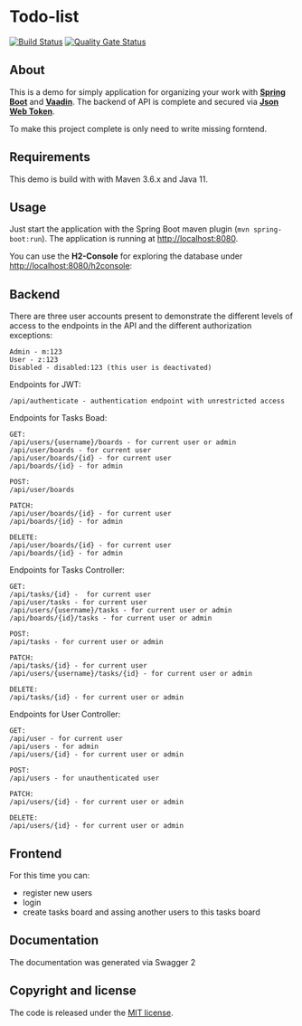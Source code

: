 # Todo-list

[![Build Status](https://travis-ci.org/marcin007/todo-list.svg?branch=master)](https://travis-ci.org/github/marcin007/todo-list)
[![Quality Gate Status](https://sonarcloud.io/api/project_badges/measure?project=com.marcinwo.todolist%3Atodo-list&metric=alert_status)](https://sonarcloud.io/dashboard?id=com.marcinwo.todolist%3Atodo-list)

## About

This is a demo for simply application for organizing your work with 
**[Spring Boot](https://spring.io/projects/spring-boot)**
and
**[Vaadin](https://vaadin.com/docs/)**.
The backend of API is complete and secured via
**[Json Web Token](https://jwt.io/)**.

To make this project complete is only need to write missing forntend.

## Requirements
This demo is build with with Maven 3.6.x and Java 11.

## Usage
Just start the application with the Spring Boot maven plugin (`mvn spring-boot:run`). The application is
running at [http://localhost:8080](http://localhost:8080).

You can use the **H2-Console** for exploring the database under [http://localhost:8080/h2console](http://localhost:8080/h2console):

## Backend

There are three user accounts present to demonstrate the different levels of access to the endpoints in the API and the different authorization exceptions:

```
Admin - m:123
User - z:123
Disabled - disabled:123 (this user is deactivated)
```

Endpoints for JWT:
```
/api/authenticate - authentication endpoint with unrestricted access
```
Endpoints for Tasks Boad:
```
GET:
/api/users/{username}/boards - for current user or admin
/api/user/boards - for current user
/api/user/boards/{id} - for current user
/api/boards/{id} - for admin

POST:
/api/user/boards

PATCH:
/api/user/boards/{id} - for current user
/api/boards/{id} - for admin

DELETE:
/api/user/boards/{id} - for current user
/api/boards/{id} - for admin

```
Endpoints for Tasks Controller:
```
GET:
/api/tasks/{id} -  for current user
/api/user/tasks - for current user
/api/users/{username}/tasks - for current user or admin
/api/boards/{id}/tasks - for current user or admin

POST:
/api/tasks - for current user or admin

PATCH:
/api/tasks/{id} - for current user
/api/users/{username}/tasks/{id} - for current user or admin

DELETE:
/api/tasks/{id} - for current user or admin
```
Endpoints for User Controller:
```
GET:
/api/user - for current user 
/api/users - for admin
/api/users/{id} - for current user or admin

POST:
/api/users - for unauthenticated user

PATCH:
/api/users/{id} - for current user or admin

DELETE:
/api/users/{id} - for current user or admin
```

## Frontend

For this time you can:
- register new users
- login 
- create tasks board and assing another users to this tasks board 

## Documentation

The documentation was generated via Swagger 2

## Copyright and license

The code is released under the [MIT license](LICENSE?raw=true).
